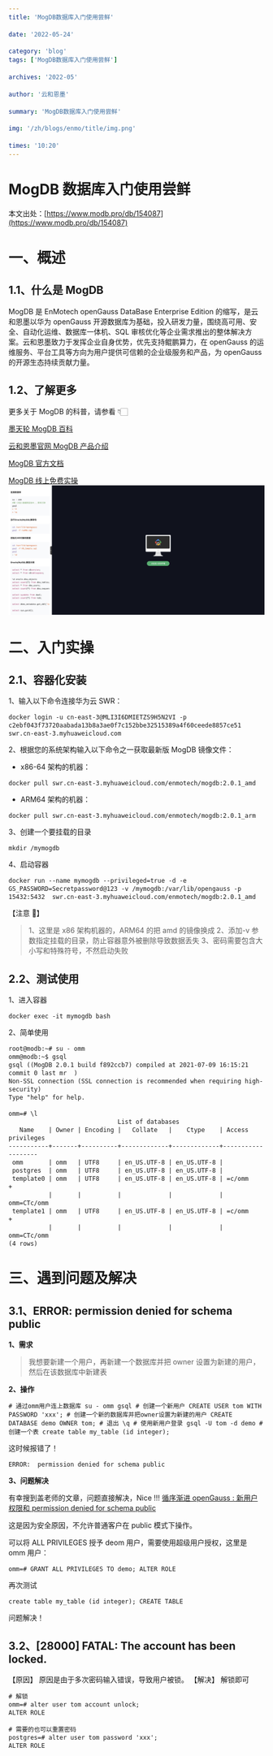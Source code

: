 ```yaml
---
title: 'MogDB数据库入门使用尝鲜'

date: '2022-05-24'

category: 'blog'
tags: ['MogDB数据库入门使用尝鲜']

archives: '2022-05'

author: '云和恩墨'

summary: 'MogDB数据库入门使用尝鲜'

img: '/zh/blogs/enmo/title/img.png'

times: '10:20'
---
```


# MogDB 数据库入门使用尝鲜

本文出处：[https://www.modb.pro/db/154087](https://www.modb.pro/db/154087)

# 一、概述

## 1.1、什么是 MogDB

MogDB 是 EnMotech openGauss DataBase Enterprise Edition 的缩写，是云和恩墨以华为 openGauss 开源数据库为基础，投入研发力量，围绕高可用、安全、自动化运维、数据库一体机、SQL 审核优化等企业需求推出的整体解决方案。云和恩墨致力于发挥企业自身优势，优先支持鲲鹏算力，在 openGauss 的运维服务、平台工具等方向为用户提供可信赖的企业级服务和产品，为 openGauss 的开源生态持续贡献力量。

## 1.2、了解更多

更多关于 MogDB 的科普，请参看 👇🏻

[墨天轮 MogDB 百科](https://www.modb.pro/wiki/641)

[云和恩墨官网 MogDB 产品介绍](https://enmotech.com/products/MogDB)

[MogDB 官方文档](https://docs.mogdb.io/zh/mogdb/v2.0.1/overview)

[MogDB 线上免费实操](https://www.modb.pro/terminal)
<img src='./images/20211102-0ab6692e-6bb4-498b-a2e9-58fe4f0b720d.png'>

# 二、入门实操

## 2.1、容器化安装

1、输入以下命令连接华为云 SWR：

```
docker login -u cn-east-3@MLI3I6DMIETZS9H5N2VI -p c2ebf043f73720aabada13b8a3ae0f7c152bbe32515389a4f60ceede8857ce51 swr.cn-east-3.myhuaweicloud.com
```

2、根据您的系统架构输入以下命令之一获取最新版 MogDB 镜像文件：

- x86-64 架构的机器：

```
docker pull swr.cn-east-3.myhuaweicloud.com/enmotech/mogdb:2.0.1_amd
```

- ARM64 架构的机器：

```
docker pull swr.cn-east-3.myhuaweicloud.com/enmotech/mogdb:2.0.1_arm
```

3、创建一个要挂载的目录

```
mkdir /mymogdb
```

4、启动容器

```
docker run --name mymogdb --privileged=true -d -e GS_PASSWORD=Secretpassword@123 -v /mymogdb:/var/lib/opengauss -p 15432:5432  swr.cn-east-3.myhuaweicloud.com/enmotech/mogdb:2.0.1_amd
```

【注意 📢】

> 1、这里是 x86 架构机器的，ARM64 的把 amd 的镜像换成
> 2、添加-v 参数指定挂载的目录，防止容器意外被删除导致数据丢失
> 3、密码需要包含大小写和特殊符号，不然启动失败

## 2.2、测试使用

1、进入容器

```
docker exec -it mymogdb bash
```

2、简单使用

```
root@modb:~# su - omm
omm@modb:~$ gsql
gsql ((MogDB 2.0.1 build f892ccb7) compiled at 2021-07-09 16:15:21 commit 0 last mr  )
Non-SSL connection (SSL connection is recommended when requiring high-security)
Type "help" for help.

omm=# \l
                              List of databases
   Name    | Owner | Encoding |   Collate   |    Ctype    | Access privileges
-----------+-------+----------+-------------+-------------+-------------------
 omm       | omm   | UTF8     | en_US.UTF-8 | en_US.UTF-8 |
 postgres  | omm   | UTF8     | en_US.UTF-8 | en_US.UTF-8 |
 template0 | omm   | UTF8     | en_US.UTF-8 | en_US.UTF-8 | =c/omm           +
           |       |          |             |             | omm=CTc/omm
 template1 | omm   | UTF8     | en_US.UTF-8 | en_US.UTF-8 | =c/omm           +
           |       |          |             |             | omm=CTc/omm
(4 rows)
```

# 三、遇到问题及解决

## 3.1、ERROR: permission denied for schema public

**1、需求**

> 我想要新建一个用户，再新建一个数据库并把 owner 设置为新建的用户，然后在该数据库中新建表

**2、操作**

```
# 通过omm用户连上数据库 su - omm gsql # 创建一个新用户 CREATE USER tom WITH PASSWORD 'xxx'; # 创建一个新的数据库并把owner设置为新建的用户 CREATE DATABASE demo OWNER tom; # 退出 \q # 使用新用户登录 gsql -U tom -d demo # 创建一个表 create table my_table (id integer);
```

这时候报错了！

```
ERROR:  permission denied for schema public
```

**3、问题解决**

有幸搜到盖老师的文章，问题直接解决，Nice !!!
[循序渐进 openGauss : 新用户权限和 permission denied for schema public](https://www.modb.pro/db/27573)

这是因为安全原因，不允许普通客户在 public 模式下操作。

可以将 ALL PRIVILEGES 授予 deom 用户，需要使用超级用户授权，这里是 omm 用户：

```
omm=# GRANT ALL PRIVILEGES TO demo; ALTER ROLE
```

再次测试

```
create table my_table (id integer); CREATE TABLE
```

问题解决！

## 3.2、[28000] FATAL: The account has been locked.

【原因】
原因是由于多次密码输入错误，导致用户被锁。
【解决】
解锁即可

```
# 解锁
omm=# alter user tom account unlock;
ALTER ROLE

# 需要的也可以重置密码
postgres=# alter user tom password 'xxx';
ALTER ROLE
```
